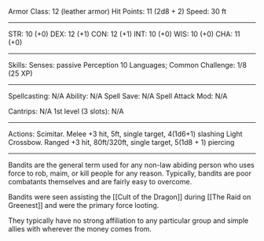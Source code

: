 Armor Class: 12 (leather armor)
Hit Points: 11 (2d8 + 2)
Speed: 30 ft

---
STR: 10 (+0)
DEX: 12 (+1)
CON: 12 (+1)
INT: 10 (+0)
WIS: 10 (+0)
CHA: 11 (+0)

---
Skills:
Senses: passive Perception 10
Languages; Common
Challenge: 1/8 (25 XP)

---
Spellcasting: N/A
Ability: N/A
Spell Save: N/A 
Spell Attack Mod:  N/A

Cantrips: N/A
1st level (3 slots): N/A

---
Actions: 
Scimitar. Melee +3 hit, 5ft, single target, 4(1d6+1) slashing
Light Crossbow. Ranged +3 hit, 80ft/320ft, single target, 5(1d8 + 1) piercing

---
Bandits are the general term used for any non-law abiding person who uses force to rob, maim, or kill people for any reason. Typically, bandits are poor combatants themselves and are fairly easy to overcome.

Bandits were seen assisting the [[Cult of the Dragon]] during [[The Raid on Greenest]] and were the primary force looting. 

They typically have no strong affiliation to any particular group and simple allies with wherever the money comes from. 
